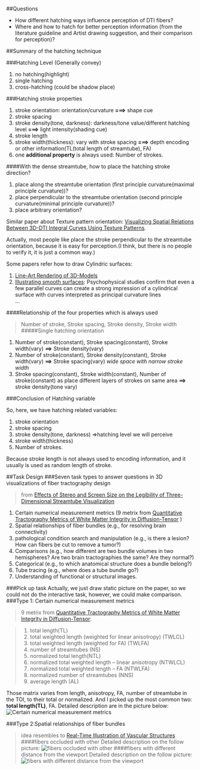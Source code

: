 ##Questions

* How different hatching ways influence perception of DTI fibers?    
* Where and how to hatch for better perception information (from the literature guideline and Artist drawing suggestion, and their comparison for perception)?

##Summary of the hatching technique

###Hatching Level (Generally convey)

1. no hatching(highlight)    
2. single hatching
3. cross-hatching (could be shadow place)

###Hatching stroke properties

1. stroke orientation: orientation/curvature __===>__ shape cue
2. stroke spacing
3. stroke density(tone, darkness): darkness/tone value/different hatching level __===>__ light intensity(shading cue)
4. stroke length
5. stroke width(thickness): vary with stroke spacing __===>__ depth encoding or other information(TL(total length of streamtube), FA)  
6. one __additional property__ is always used: Number of strokes.

####With the dense streamtube, how to place the hatching stroke direction?
1. place along the streamtube orientation (first principle curvature(maximal principle curvature))?
2. place perpendicular to the streamtube orientation (second principle curvature(minimal principle curvature))?
3. place arbitrary orientation?

Similar paper about Texture pattern orientation: [Visualizing Spatial Relations Between 3D-DTI Integral Curves Using Texture Patterns](http://cs.brown.edu/~wzhou/research/vis2007_stripes_abstract.pdf).

Actually, most people like place the stroke perpendicular to the streamtube orientation, because it is easy for perception.(I think, but there is no people to verify it, it is just a common way.)    

Some papers refer how to draw Cylindric surfaces:    
1. [Line-Art Rendering of 3D-Models](http://pdf.aminer.org/000/540/086/line_art_rendering_of_d_models.pdf)   
2. [Illustrating smooth surfaces](http://citeseerx.ist.psu.edu/viewdoc/download?doi=10.1.1.37.5140&rep=rep1&type=pdf):  Psychophysical studies confirm that even a few parallel curves can create a strong impression of a cylindrical surface with curves interpreted as principal curvature lines   
...

####Relationship of the four properties which is always used
>Number of stroke, Stroke spacing, Stroke density, Stroke width
#####Single hatching orientation
1. Number of stroke(constant), Stroke spacing(constant), Stroke width(vary) __==>__ Stroke density(vary) 
2. Number of stroke(constant), Stroke density(constant), Stroke width(vary) __==>__  Stroke spacing(vary)  _wide space with narrow stroke width_
3. Stroke spacing(constant), Stroke width(constant), Number of stroke(constant) as place different layers of strokes on same area __==>__ stroke density(tone vary)   

###Conclusion of Hatching variable

So, here, we have hatching related variables:
1. stroke orientation
2. stroke spacing
3. stroke density(tone, darkness)  =>hatching level we will perceive
4. stroke width(thickness)
5. Number of strokes.

Because stroke length is not always used to encoding information, and it usually is used as random length of stroke.  

##Task Design
###Seven task types to answer questions in 3D visualizations of fiber tractography design 

>from [Effects of Stereo and Screen Size on the Legibility of Three-Dimensional Streamtube Visualization](http://ieeexplore.ieee.org/xpls/abs_all.jsp?arnumber=6327218&tag=1)  

1. Certain numerical measurement metrics (9 metrix from [Quantitative Tractography Metrics of White Matter Integrity in Diffusion-Tensor](http://www.sciencedirect.com/science/article/pii/S1053811908006435) )
2. Spatial relationships of fiber bundles (e.g., for resolving brain connectivity)
3. pathological condition search and manipulation (e.g., is there a lesion? How can fibers be cut to remove a tumor?)
4. Comparisons (e.g., how different are two bundle volumes in two hemispheres? Are two brain tractographies the same? Are they normal?)
5. Categorical (e.g., to which anatomical structure does a bundle belong?)
6. Tube tracing (e.g., where does a tube bundle go?) 
7. Understanding of functional or structural images.

###Pick up task
Actually, we just draw static picture on the paper, so we could not do the interactive task, however, we could make comparison.
###Type 1: Certain numerical measurement metrics

>9 metrix from [Quantitative Tractography Metrics of White Matter Integrity in Diffusion-Tensor](http://www.sciencedirect.com/science/article/pii/S1053811908006435):

>1) total length(TL)  
>2) total weighted length (weighted for linear anisotropy) (TWLCL)   
>3) total weighted length (weighted for FA) (TWLFA)  
>4) number of streamtubes (NS)  
>5) normalized total length(NTL)  
>6) normalized total weighted length – linear anisotropy (NTWLCL)  
>7) normalized total weighted length – FA (NTWLFA)  
>8) normalized number of streamtubes (NNS)  
>9) average length (AL)  

Those matrix varies from length, anisotropy, FA, number of streamtube in the TOI, to their total or normalized.
And I picked up the most common two: __total length(TL)__, FA.
Detailed description are in the picture below:
![ Certain numerical measurement metrics](./1.JPG) 

###Type 2:Spatial relationships of fiber bundles 
>idea resembles to [Real-Time Illustration of Vascular Structures](http://ieeexplore.ieee.org/xpls/abs_all.jsp?arnumber=4015442)  
####fibers occluded with other
Detailed description on the follow picture:
![ fibers occluded with other](./2.JPG) 
####fibers with different distance from the viewport
Detailed description on the follow picture:
![ fibers with different distance from the viewport](./3.JPG) 

